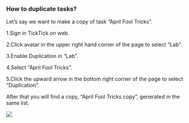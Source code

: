 ### How to duplicate tasks?
Let’s say we want to make a copy of task “April Fool Tricks”.

1.Sign in TickTick on web.

2.Click avatar in the upper right hand corner of the page to select “Lab”.

3.Enable Duplication in “Lab”.

4.Select “April Fool Tricks”.

5.Click the upward arrow in the bottom right corner of the page to select “Duplication”. 

After that you will find a copy, “April Fool Tricks copy”, generated in the same list. 

![](../images/webcopy.png)

